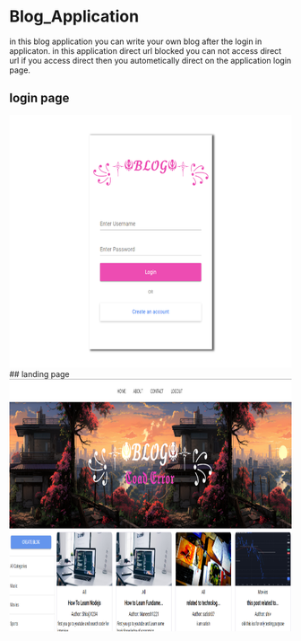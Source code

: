 # Blog_Application

in this blog application you can write your own blog after the login in applicaton.
in this application direct url blocked you can not access direct url if you access direct then you autometically direct on the application login page.


## login page
<img width="100%;" height="450px" src="https://github.com/Shiva6317/Blog_Application/blob/main/Screenshot%202023-08-31%20121920.png?raw=true"/>
## landing page
<img width="100%;" height="450px" src="https://github.com/Shiva6317/Blog_Application/blob/main/Screenshot%202023-08-31%20122258.png?raw=true"/>

